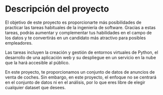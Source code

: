 # Descripción del proyecto
El objetivo de este proyecto es proporcionarte más posibilidades de practicar las tareas habituales de la ingeniería de software. Gracias a estas tareas, podrás aumentar y complementar tus habilidades en el campo de los datos y te convertirás en un candidato más atractivo para posibles empleadores.

Las tareas incluyen la creación y gestión de entornos virtuales de Python, el desarrollo de una aplicación web y su despliegue en un servicio en la nube que la hará accesible al público.

En este proyecto, te proporcionamos un conjunto de datos de anuncios de venta de coches. Sin embargo, en este proyecto, el enfoque no se centrará en el conjunto de datos ni en el análisis, por lo que eres libre de elegir cualquier dataset que desees.
